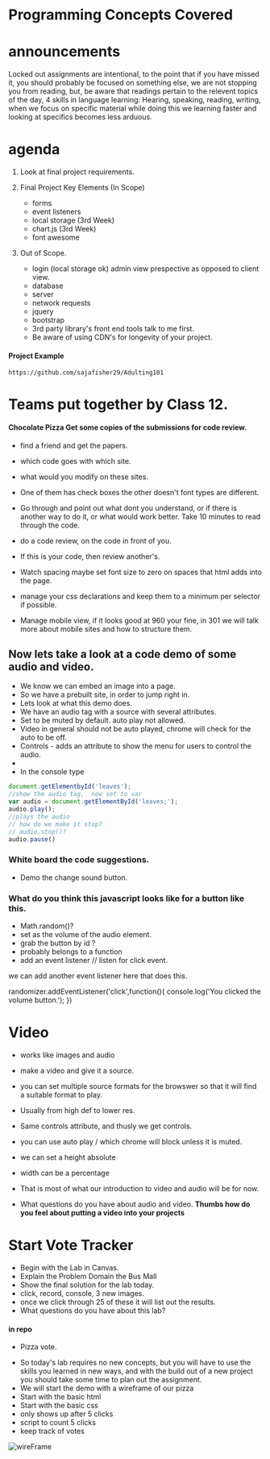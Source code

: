 # Programming Concepts Covered



# announcements
Locked out assignments are intentional, to the point that if you have missed it, you should probably be focused on something else, we are not stopping you from reading, but, be aware that readings pertain to the relevent topics of the day, 4 skills in language learning: Hearing, speaking, reading, writing, when we focus on specific material while doing this we learning faster and looking at specifics becomes less arduous. 



# agenda

1. Look at final project requirements. 
2. Final Project Key Elements (In Scope)
    - forms
    - event listeners
    - local storage (3rd Week)
    - chart.js (3rd Week)
    - font awesome

3. Out of Scope. 
    - login (local storage ok) admin view prespective as opposed to client view. 
    - database
    - server 
    - network requests
    - jquery
    - bootstrap
    - 3rd party library's front end tools talk to me first. 
    - Be aware of using CDN's for longevity of your project. 


#### Project Example 
    https://github.com/sajafisher29/Adulting101

# Teams put together by Class 12.

#### Chocolate Pizza Get some copies of the submissions for code review. 
- find a friend and get the papers. 
- which code goes with which site. 
- what would you modify on these sites. 

- One of them has check boxes the other doesn't font types are different. 
- Go through and point out what dont you understand, or if there is another way to do it, or what would work better. Take 10 minutes to read through the code. 
- do a code review, on the code in front of you. 
- If this is your code, then review another's.


- Watch spacing maybe set font size to zero on spaces that html adds into the page. 
- manage your css declarations and keep them to a minimum per selector if possible. 

- Manage mobile view, if it looks good at 960 your fine, in 301 we will talk more about mobile sites and how to structure them. 

## Now lets take a look at a code demo of some audio and video. 
- We know we can embed an image into a page. 
- So we have a prebuilt site, in order to jump right in. 
- Lets look at what this demo does. 
- We have an audio tag with a source with several attributes. 
- Set to be muted by default. auto play not allowed. 
- Video in general should not be auto played, chrome will check for the auto to be off. 
- Controls - adds an attribute to show the menu for users to control the audio. 
- 
- In the console type 

```js 
document.getElementbyId('leaves');
//show the audio tag,  now set to var
var audio = document.getElementById('leaves;');
audio.play();
//plays the audio
// how do we make it stop?
// audio.stop()?
audio.pause()

```


### White board the code suggestions. 
- Demo the change sound button. 
### What do you think this javascript looks like for a button like this. 
- Math.random()?
- set as the volume of the audio element.
- grab the button by id ? 
- probably belongs to a function 
- add an event listener // listen for click event. 

we can add another event listener here that does this. 

randomizer.addEventListener('click',function(){
    console.log('You clicked the volume button.');
})



# Video 
- works like images and audio 
- make a video and give it a source. 
- you can set multiple source formats for the browswer so that it will find a suitable format to play. 
- Usually from high def to lower res. 
- Same controls attribute, and thusly we get controls. 
- you can use auto play / which chrome will block unless it is muted. 
- we can set a height absolute
- width can be a percentage

- That is most of what our introduction to video and audio will be for now. 
- What questions do you have about audio and video. 
 **Thumbs how do you feel about putting a video into your projects**

 # Start Vote Tracker
 - Begin with the Lab in Canvas. 
 - Explain the Problem Domain the Bus Mall
 - Show the final solution for the lab today. 
 - click, record, console, 3 new images.
 - once we click through 25 of these it will list out the results. 
 - What questions do you have about this lab? 

 #### in repo

 + Pizza vote. 
 - So today's lab requires no new concepts, but you will have to use the skills you learned in new ways, and with the build out of a new project you should take some time to plan out the assignment. 
 - We will start the demo with a wireframe of our pizza 
 - Start with the basic html
 - Start with the basic css 
 - only shows up after 5 clicks
 - script to count 5 clicks 
 - keep track of votes

 ![wireFrame](/goatWireFrame.png)
